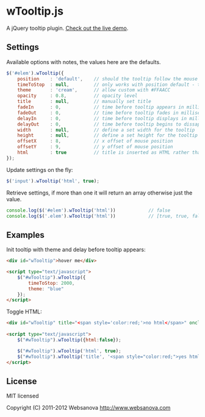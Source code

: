 # wTooltip.js

A jQuery tooltip plugin. [Check out the live demo](http://www.websanova.com/plugins/tooltips/jquery).


## Settings

Available options with notes, the values here are the defaults.

```javascript
$('#elem').wTooltip({
    position    : 'default',    // should the tooltip follow the mouse [default,mouse]
    timeToStop  : null,         // only works with position default - the time mouse has to stop before triggering display of tooltip
    theme       : 'cream',      // allow custom with #FFAACC
    opacity     : 0.8,          // opacity level
    title       : null,         // manually set title
    fadeIn      : 0,            // time before tooltip appears in milliseconds
    fadeOut     : 0,            // time before tooltip fades in milliseconds
    delayIn     : 0,            // time before tooltip displays in milliseconds
    delayOut    : 0,            // time before tooltip begins to dissapear in milliseconds
    width       : null,         // define a set width for the tooltip
    height      : null,         // define a set height for the tooltip
    offsetX     : 8,            // x offset of mouse position
    offsetY     : 9,            // y offset of mouse position
    html        : true          // title is inserted as HTML rather than text
});
```

Update settings on the fly:

```javascript
$('input').wTooltip('html', true);
```

Retrieve settings, if more than one it will return an array otherwise just the value.

```javascript
console.log($('#elem').wTooltip('html'))            // false
console.log($('.elem').wTooltip('html'))            // [true, true, false]
```


## Examples

Init tooltip with theme and delay before tooltip appears:

```html
<div id="wTooltip">hover me</div>

<script type="text/javascript">
    $("#wTooltip").wTooltip({
        timeToStop: 2000,
        theme: "blue"
    });
</script>
```

Toggle HTML:

```html
<div id="wTooltip" title="<span style='color:red;'>no html</span>" onclick="html_toggle();">click me</div>
    
<script type="text/javascript">
    $("#wTooltip").wTooltip({html:false});

    $("#wTooltip").wTooltip('html', true);
    $("#wTooltip").wTooltip('title', '<span style="color:red;">yes html</span>');
</script>
```


## License

MIT licensed

Copyright (C) 2011-2012 Websanova http://www.websanova.com